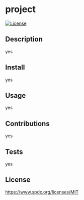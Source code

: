 # project
[![License](https://img.shields.io/badge/License-MIT-red.svg)](https://opensource.org/licenses/MIT)
## Description
yes
## Install
yes
## Usage
yes
## Contributions
yes
## Tests
yes
## License 
 https://www.spdx.org/licenses/MIT
